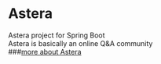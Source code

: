 # Astera
Astera project for Spring Boot  
Astera is basically an online Q&A community  
###[more about Astera](https://blog.csdn.net/noahlin27)

